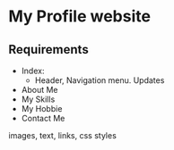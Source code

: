 # My Profile website

## Requirements

* Index:
    * Header, Navigation menu. Updates
* About Me
* My Skills
* My Hobbie
* Contact Me

images, text, links, css styles